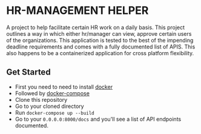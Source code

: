 # HR-MANAGEMENT HELPER

A project to help facilitate certain HR work on a daily basis.
This project outlines a way in which either hr/manager can view, approve
 certain users of the organizations. This application is tested to the
 best of the impending deadline requirements and comes with a fully
 documented list of APIS. This also happens to be a containerized
 application for cross platform flexibility.

## Get Started
* First you need to need to install [docker](https://www.docker.com/)
* Followed by [docker-compose](https://docs.docker.com/compose/)
* Clone this repository
* Go to your cloned directory
* Run `docker-compose up --build`
* Go to your `0.0.0.0:8000/docs` and you'll see a list of API endpoints
 documented.